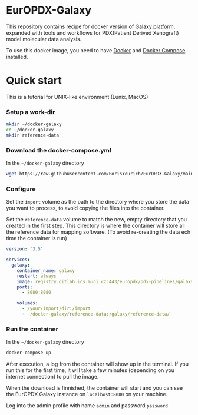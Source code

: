 # EurOPDX-Galaxy
This repository contains recipe for docker version of [Galaxy platform](www.galaxyproject.org), expanded with tools and workflows for PDX(Patient Derived Xenograft) model molecular data analysis.

To use this docker image, you need to have [Docker](https://docs.docker.com/get-docker/) and [Docker Compose](https://docs.docker.com/compose/install/) installed.

# Quick start

This is a tutorial for UNIX-like environment (Lunix, MacOS)

### Setup a work-dir
```bash
mkdir ~/docker-galaxy
cd ~/docker-galaxy
mkdir reference-data
```

### Download the docker-compose.yml

In the `~/docker-galaxy` directory 

```bash
wget https://raw.githubusercontent.com/BorisYourich/EurOPDX-Galaxy/main/docker-compose.yml
```

### Configure

Set the `import` volume as the path to the directory where you store the data you want to process, to avoid copying the files into the container.

Set the `reference-data` volume to match the new, empty directory that you created in the first step. This directory is where the container will store all the reference data for mapping software. (To avoid re-creating the data ech time the container is run)

```yaml
version: '3.5'

services:
  galaxy:
    container_name: galaxy
    restart: always
    image: registry.gitlab.ics.muni.cz:443/europdx/pdx-pipelines/galaxy-docker
    ports:
      - 8080:8080

    volumes:
      - /your/import/dir:/import
      - ~/docker-galaxy/reference-data:/galaxy/reference-data/
```

### Run the container

In the `~/docker-galaxy` directory 

```bash
docker-compose up
```

After execution, a log from the container will show up in the terminal. If you run this for the first time, it will take a few minutes (depending on you internet connection) to pull the image.

When the download is finnished, the container will start and you can see the EurOPDX Galaxy instance on `localhost:8080` on your machine.

Log into the admin profile with name `admin` and password `password`
